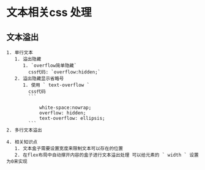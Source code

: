 # 文本相关css 处理
## 文本溢出
    1. 单行文本
       1. 溢出隐藏
          1. `overflow简单隐藏`
            css代码: `overflow:hidden;` 
       2. 溢出隐藏显示省略号
          1. 使用 ` text-overflow `
            css代码
            ```

                white-space:nowrap;
                overflow: hidden;
                text-overflow: ellipsis;
            ``` 
    2. 多行文本溢出
         
    4. 相关知识点
       1. 文本盒子需要设置宽度来限制文本可以存在的位置
       2. 在flex布局中自动撑开内容的盒子进行文本溢出处理 可以给元素的 ` width ` 设置为0来实现